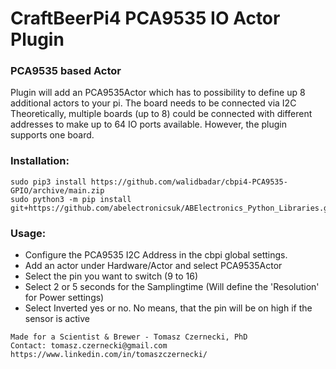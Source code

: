 # CraftBeerPi4 PCA9535 IO Actor Plugin 

### PCA9535 based Actor

Plugin will add an PCA9535Actor which has to possibility to define up 8 additional actors to your pi. The board needs to be connected via I2C
Theoretically, multiple boards (up to 8) could be connected with different addresses to make up to 64 IO ports available. However, the plugin supports one board.

### Installation: 
```
sudo pip3 install https://github.com/walidbadar/cbpi4-PCA9535-GPIO/archive/main.zip
sudo python3 -m pip install git+https://github.com/abelectronicsuk/ABElectronics_Python_Libraries.git
```
### Usage:

- Configure the PCA9535 I2C Address in the cbpi global settings. 
- Add an actor under Hardware/Actor and select PCA9535Actor
- Select the pin you want to switch (9 to 16)
- Select 2 or 5 seconds for the Samplingtime (Will define the 'Resolution' for Power settings)
- Select Inverted yes or no. No means, that the pin will be on high if the sensor is active

```
Made for a Scientist & Brewer - Tomasz Czernecki, PhD 
Contact: tomasz.czernecki@gmail.com
https://www.linkedin.com/in/tomaszczernecki/
```
